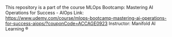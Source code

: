 This repository is a part of the course MLOps Bootcamp: Mastering AI Operations for Success - AIOps 
Link: https://www.udemy.com/course/mlops-bootcamp-mastering-ai-operations-for-success-aiops/?couponCode=ACCAGE0923
Instructor: Manifold AI Learning ®

